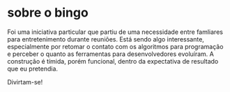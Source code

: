 # sobre o bingo
Foi uma iniciativa particular que partiu de uma necessidade entre famliares para entretenimento durante reuniões.
Está sendo algo interessante, especialmente por retomar o contato com os algoritmos para programação e perceber o quanto as ferramentas para desenvolvedores evoluíram.
A construção é tímida, porém funcional, dentro da expectativa de resultado que eu pretendia.

Divirtam-se!

